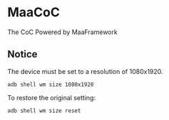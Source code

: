 # MaaCoC

The CoC Powered by MaaFramework

## Notice

The device must be set to a resolution of 1080x1920.

    adb shell wm size 1080x1920

To restore the original setting:

    adb shell wm size reset
